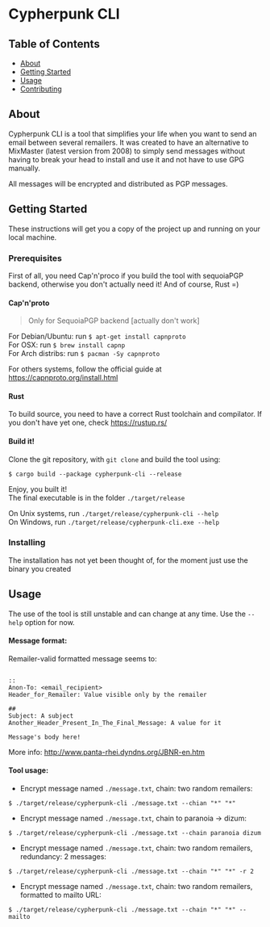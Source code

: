 # Cypherpunk CLI

## Table of Contents
+ [About](#about)
+ [Getting Started](#getting_started)
+ [Usage](#usage)
+ [Contributing](../CONTRIBUTING.md)

## About
Cypherpunk CLI is a tool that simplifies your life when you want to send 
an email between several remailers. It was created to have an alternative 
to MixMaster (latest version from 2008) to simply send messages without having
to break your head to install and use it and not have to use GPG manually.

All messages will be encrypted and distributed as PGP messages.

## Getting Started
These instructions will get you a copy of the project up and running on your local machine.


### Prerequisites

First of all, you need Cap'n'proco if you build the tool with sequoiaPGP backend, 
otherwise you don't actually need it!
And of course, Rust =)

#### Cap'n'proto

> Only for SequoiaPGP backend \[actually don't work]

For Debian/Ubuntu: run ```$ apt-get install capnproto```  
For OSX: run ```$ brew install capnp```  
For Arch distribs: run ```$ pacman -Sy capnproto```

For others systems, follow the official guide at https://capnproto.org/install.html

#### Rust

To build source, you need to have a correct Rust toolchain and compilator.
If you don't have yet one, check https://rustup.rs/

#### Build it!

Clone the git repository, with `git clone` and build the tool using:  
```SHELL
$ cargo build --package cypherpunk-cli --release
```

Enjoy, you built it!   
The final executable is in the folder `./target/release`

On Unix systems, run `./target/release/cypherpunk-cli --help`  
On Windows, run `./target/release/cypherpunk-cli.exe --help`

### Installing

The installation has not yet been thought of, for the moment just use the binary you created

## Usage

The use of the tool is still unstable and can change at any time. Use the `--help`
option for now.

#### Message format:
Remailer-valid formatted message seems to: 
```

::
Anon-To: <email_recipient>
Header_for_Remailer: Value visible only by the remailer

##
Subject: A subject
Another_Header_Present_In_The_Final_Message: A value for it

Message's body here!
```
More info: http://www.panta-rhei.dyndns.org/JBNR-en.htm

#### Tool usage:
* Encrypt message named `./message.txt`, chain: two random remailers:
```
$ ./target/release/cypherpunk-cli ./message.txt --chian "*" "*"
```

* Encrypt message named `./message.txt`, chain to paranoia -> dizum:
```
$ ./target/release/cypherpunk-cli ./message.txt --chain paranoia dizum
```

* Encrypt message named `./message.txt`, chain: two random remailers, redundancy: 2 messages:
```
$ ./target/release/cypherpunk-cli ./message.txt --chain "*" "*" -r 2
```

* Encrypt message named `./message.txt`, chain: two random remailers, formatted to mailto URL:
```
$ ./target/release/cypherpunk-cli ./message.txt --chain "*" "*" --mailto
```